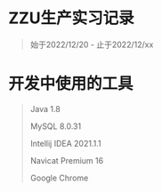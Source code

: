 # ZZU生产实习记录
> 始于2022/12/20 - 止于2022/12/xx

# 开发中使用的工具
> Java 1.8
> 
> MySQL 8.0.31
> 
> Intellij IDEA 2021.1.1
> 
> Navicat Premium 16
> 
> Google Chrome